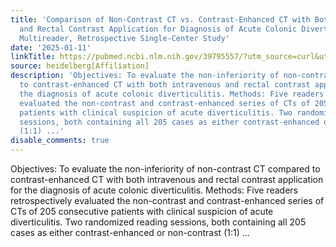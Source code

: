 ```yaml
---
title: 'Comparison of Non-Contrast CT vs. Contrast-Enhanced CT with Both Intravenous
  and Rectal Contrast Application for Diagnosis of Acute Colonic Diverticulitis: A
  Multireader, Retrospective Single-Center Study'
date: '2025-01-11'
linkTitle: https://pubmed.ncbi.nlm.nih.gov/39795557/?utm_source=curl&utm_medium=rss&utm_campaign=pubmed-2&utm_content=1FakS-2QOkCT8HsMOQP1bCRQ4YzyumYOmxmF0moLsQ3dFB1E9V&fc=20220326224207&ff=20250112170448&v=2.18.0.post9+e462414
source: heidelberg[Affiliation]
description: 'Objectives: To evaluate the non-inferiority of non-contrast CT compared
  to contrast-enhanced CT with both intravenous and rectal contrast application for
  the diagnosis of acute colonic diverticulitis. Methods: Five readers retrospectively
  evaluated the non-contrast and contrast-enhanced series of CTs of 205 consecutive
  patients with clinical suspicion of acute diverticulitis. Two randomized reading
  sessions, both containing all 205 cases as either contrast-enhanced or non-contrast
  (1:1) ...'
disable_comments: true
---
```

Objectives: To evaluate the non-inferiority of non-contrast CT compared to contrast-enhanced CT with both intravenous and rectal contrast application for the diagnosis of acute colonic diverticulitis. Methods: Five readers retrospectively evaluated the non-contrast and contrast-enhanced series of CTs of 205 consecutive patients with clinical suspicion of acute diverticulitis. Two randomized reading sessions, both containing all 205 cases as either contrast-enhanced or non-contrast (1:1) ...